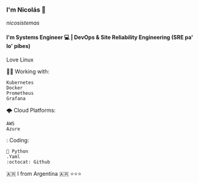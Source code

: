### I'm Nicolás 👋

_nicosistemas_

#### I'm Systems Engineer 💻 | DevOps & Site Reliability Engineering (SRE pa' lo' pibes)

Love Linux

🧑‍💻 Working with:
```
Kubernetes
Docker
Prometheus
Grafana
```

🌩️ Cloud Platforms: 
```
AWS
Azure
```

: Coding:
```
🐍 Python
.Yaml
:octocat: Github
```

🇦🇷 I from Argentina 🇦🇷 ⭐⭐⭐
